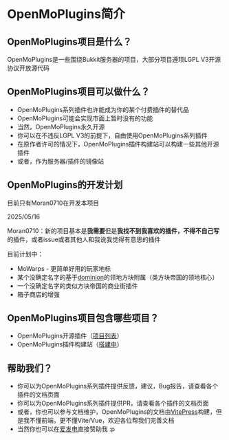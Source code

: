 # OpenMoPlugins简介

## OpenMoPlugins项目是什么？

OpenMoPlugins是一些围绕Bukkit服务器的项目，大部分项目遵顼LGPL V3开源协议开放源代码

## OpenMoPlugins项目可以做什么？
 - OpenMoPlugins系列插件也许能成为你的某个付费插件的替代品
 - OpenMoPlugins可能会实现市面上暂时没有的功能
 - 当然，OpenMoPlugins永久开源
 - 你可以在不违反LGPL V3的前提下，自由使用OpenMoPlugins系列插件
 - 在原作者许可的情况下，OpenMoPlugins插件构建站可以构建一些其他开源插件
 - 或者，作为服务器/插件的镜像站

## OpenMoPlugins的开发计划

目前只有Moran0710在开发本项目

2025/05/16

Moran0710：新的项目基本是**我需要**但是**我找不到我喜欢的插件，不得不自己写**的插件，或者issue或者其他人和我说我觉得有意思的插件

目前计划中：
 - MoWarps - 更简单好用的玩家地标
 - 某个没确定名字的基于[dominion](https://dominion.lunadeer.cn/)的领地方块附属（类方块帝国的领地核心）
 - 一个没确定名字的类似方块帝国的商业街插件
 - 箱子商店的增强

## OpenMoPlugins项目包含哪些项目？

 - OpenMoPlugins开源插件（[项目列表](/guide/projects)）
 - OpenMoPlugins插件构建站（[搭建中](#)）

## 帮助我们？

 - 你可以为OpenMoPlugins系列插件提供反馈，建议，Bug报告，请查看各个插件的文档页面
 - 你可以为OpenMoPlugins系列插件提供PR，请查看各个插件的文档页面
 - 或者，你也可以参与文档维护，OpenMoPlugins的文档由[VitePress](https://vitepress.dev/)构建，但是我不懂前端，更不懂Vite/Vue，欢迎各位帮我们完善文档
 - 当然你也可以在[爱发电](https://afdian.com/a/Moran0710)直接赞助我 \:p

